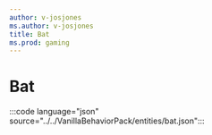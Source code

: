 ```yaml
---
author: v-josjones
ms.author: v-josjones
title: Bat
ms.prod: gaming
---
```


# Bat

:::code language="json" source="../../VanillaBehaviorPack/entities/bat.json":::
